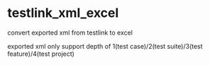 # testlink_xml_excel
convert exported xml from testlink to excel

exported xml only support depth of 1(test case)/2(test suite)/3(test feature)/4(test project)

